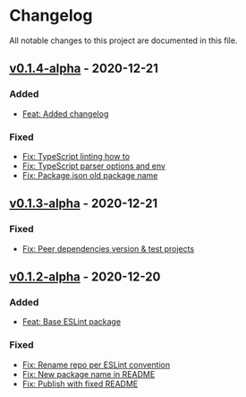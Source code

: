# Changelog

All notable changes to this project are documented in this file.

## [v0.1.4-alpha](https://github.com/solid/eslint-config-base/compare/v0.1.3-alpha...v0.1.4-alpha) - 2020-12-21

### Added
* [Feat: Added changelog]()

### Fixed
* [Fix: TypeScript linting how to](https://github.com/solid/eslint-config-base/commit/ebc3555bd4c3a0d37771f40a1ba3984b4dc7406e)
* [Fix: TypeScript parser options and env](https://github.com/solid/eslint-config-base/commit/6f9fe4d918e42c08bd67692dd347dcc97ffc3603)
* [Fix: Package.json old package name ](https://github.com/solid/eslint-config-base/commit/04eab08eb244f38831cd697ada3ca8453442afb0)


## [v0.1.3-alpha](https://github.com/solid/eslint-config-base/compare/v0.1.2-alpha...v0.1.3-alpha) - 2020-12-21

### Fixed
* [Fix: Peer dependencies version & test projects](https://github.com/solid/eslint-config-base/commit/05cf974315a6853bb0ba05a15110b87c75a9d37b)


## [v0.1.2-alpha](https://github.com/solid/eslint-config-base/compare/4806e81fd...v0.1.2-alpha) - 2020-12-20

### Added
* [Feat: Base ESLint package](https://github.com/solid/eslint-config-base/commit/8711cb8970d70ed8141aeee69e7a6080303beecb)

### Fixed
* [Fix: Rename repo per ESLint convention](https://github.com/solid/eslint-config-base/commit/9a20aa939b9e060eb357e3ecda379d72f34c60d2)
* [Fix: New package name in README](https://github.com/solid/eslint-config-base/commit/61b708a5e59e38888d0ceb0ca507e1b0f06b76c6)
* [Fix: Publish with fixed README](https://github.com/solid/eslint-config-base/commit/ca8bfa2cb9c22b39d4052fb9c73b2bf36e03f47f)
